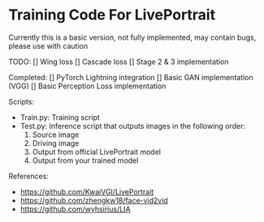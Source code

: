 # Training Code For LivePortrait

Currently this is a basic version, not fully implemented, may contain bugs, please use with caution

TODO:
[] Wing loss
[] Cascade loss
[] Stage 2 & 3 implementation

Completed:
[] PyTorch Lightning integration
[] Basic GAN implementation (VGG)
[] Basic Perception Loss implementation

Scripts:
- Train.py: Training script
- Test.py: Inference script that outputs images in the following order:
  1. Source image
  2. Driving image
  3. Output from official LivePortrait model
  4. Output from your trained model

References:
- https://github.com/KwaiVGI/LivePortrait
- https://github.com/zhengkw18/face-vid2vid
- https://github.com/wyhsirius/LIA
